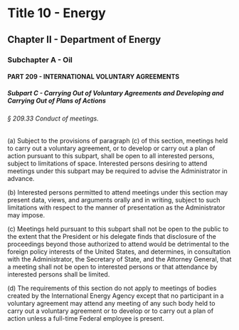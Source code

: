 
# Title 10 - Energy
## Chapter II - Department of Energy
### Subchapter A - Oil
#### PART 209 - INTERNATIONAL VOLUNTARY AGREEMENTS
##### Subpart C - Carrying Out of Voluntary Agreements and Developing and Carrying Out of Plans of Actions
###### § 209.33 Conduct of meetings.

(a) Subject to the provisions of paragraph (c) of this section, meetings held to carry out a voluntary agreement, or to develop or carry out a plan of action pursuant to this subpart, shall be open to all interested persons, subject to limitations of space. Interested persons desiring to attend meetings under this subpart may be required to advise the Administrator in advance.

(b) Interested persons permitted to attend meetings under this section may present data, views, and arguments orally and in writing, subject to such limitations with respect to the manner of presentation as the Administrator may impose.

(c) Meetings held pursuant to this subpart shall not be open to the public to the extent that the President or his delegate finds that disclosure of the proceedings beyond those authorized to attend would be detrimental to the foreign policy interests of the United States, and determines, in consultation with the Administrator, the Secretary of State, and the Attorney General, that a meeting shall not be open to interested persons or that attendance by interested persons shall be limited.

(d) The requirements of this section do not apply to meetings of bodies created by the International Energy Agency except that no participant in a voluntary agreement may attend any meeting of any such body held to carry out a voluntary agreement or to develop or to carry out a plan of action unless a full-time Federal employee is present.
